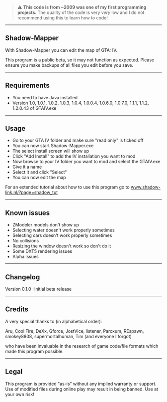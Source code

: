 > :warning: **This code is from ~2009 was one of my first programming projects.**
> The quality of the code is very _very_ low and I do not recommend using this to learn how to code!
-------------------------------------
Shadow-Mapper
-------------------------------------

With Shadow-Mapper you can edit the map of GTA: IV.

This program is a public beta, so it may not function as expected.
Please ensure you make backups of all files you edit before you save.

------------
Requirements
------------

- You need to have Java installed
- Version 1.0, 1.0.1, 1.0.2, 1.0.3, 1.0.4, 1.0.0.4, 1.0.6.0, 1.0.7.0, 1.1.1, 1.1.2, 1.2.0.43 of GTAIV.exe

-----
Usage
-----

- Go to your GTA IV folder and make sure "read only" is ticked off
- You can now start Shadow-Mapper.exe
- The select install screen will show up
- Click "Add Install" to add the IV installation you want to mod
- Now browse to your IV folder you want to mod and select the GTAIV.exe
- Give it a name
- Select it and click "Select"
- You can now edit the map

For an extended tutorial about how to use this program go to www.shadow-link.nl/?page=shadow_tut

------------
Known issues
------------

- ZModeler models don't show up
- Selecting water doesn't work properly sometimes
- Selecting cars doesn't work properly sometimes
- No collisions
- Resizing the window doesn't work so don't do it
- Some DXT5 rendering issues
- Alpha issues

---------
Changelog
---------

Version 0.1.0
-Initial beta release

-------
Credits
-------

A very special thanks to (in alphabetical order):

Aru, Cool Fire, DeXx, Gforce, JostVice, listener, Paroxum, REspawn, smokey8808, supermortalhuman, Tim (and everyone I
forgot)

who have been invaluable in the research of game code/file formats
which made this program possible.

-----
Legal
-----

This program is provided "as-is" without any implied warranty or support.
Use of modified files during online play may result in being banned.
Use at your own risk!

